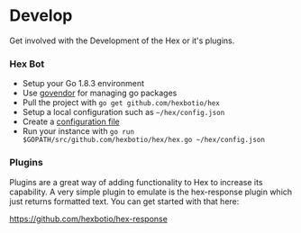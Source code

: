 # Develop

Get involved with the Development of the Hex or it's plugins.


### Hex Bot

- Setup your Go 1.8.3 environment
- Use [govendor](https://github.com/kardianos/govendor) for managing go packages
- Pull the project with `go get github.com/hexbotio/hex`
- Setup a local configuration such as `~/hex/config.json`
- Create a [configuration file](configuration.md)
- Run your instance with `go run $GOPATH/src/github.com/hexbotio/hex/hex.go ~/hex/config.json`


### Plugins

Plugins are a great way of adding functionality to Hex to increase its capability. A very simple plugin to emulate is the hex-response plugin which just returns formatted text. You can get started with that here:

https://github.com/hexbotio/hex-response

